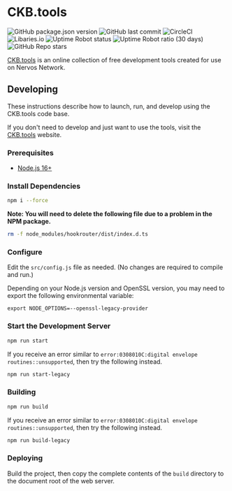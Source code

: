 # CKB.tools

![GitHub package.json version](https://img.shields.io/github/package-json/v/jordanmack/ckb-tools)
![GitHub last commit](https://img.shields.io/github/last-commit/jordanmack/ckb-tools)
![CircleCI](https://img.shields.io/circleci/build/github/jordanmack/ckb-tools)
![Libaries.io](https://img.shields.io/librariesio/release/github/jordanmack/ckb-tools)
![Uptime Robot status](https://img.shields.io/uptimerobot/status/m788404415-839b32111e1dc755c52c3e33)
![Uptime Robot ratio (30 days)](https://img.shields.io/uptimerobot/ratio/m788404415-839b32111e1dc755c52c3e33)
![GitHub Repo stars](https://img.shields.io/github/stars/jordanmack/ckb-tools?style=social)

[CKB.tools](https://ckb.tools/) is an online collection of free development tools created for use on Nervos Network.

## Developing

These instructions describe how to launch, run, and develop using the CKB.tools code base.

If you don't need to develop and just want to use the tools, visit the [CKB.tools](https://ckb.tools/) website.

### Prerequisites

- [Node.js 16+](https://nodejs.org/en/)

### Install Dependencies

```sh
npm i --force
```

**Note: You will need to delete the following file due to a problem in the NPM package.**

```sh
rm -f node_modules/hookrouter/dist/index.d.ts
```

### Configure

Edit the `src/config.js` file as needed. (No changes are required to compile and run.)

Depending on your Node.js version and OpenSSL version, you may need to export the following environmental variable:

```
export NODE_OPTIONS=--openssl-legacy-provider
```

### Start the Development Server

```sh
npm run start
```

If you receive an error similar to `error:0308010C:digital envelope routines::unsupported`, then try the following instead.

```sh
npm run start-legacy
```

### Building

```sh
npm run build
```

If you receive an error similar to `error:0308010C:digital envelope routines::unsupported`, then try the following instead.

```sh
npm run build-legacy
```

### Deploying

Build the project, then copy the complete contents of the `build` directory to the document root of the web server.
